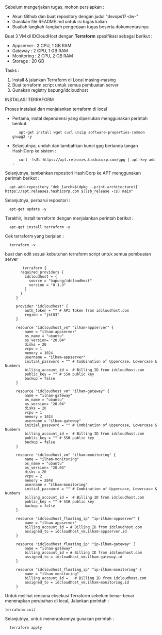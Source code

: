 Sebelum mengerjakan tugas, mohon persiapkan :
- Akun Github dan buat repository dengan judul "devops17-dw-<nama kalian>"
- Gunakan file README.md untuk isi tugas kalian
- Buatlah langkah-langkah pengerjaan tugas beserta dokumentasinya

Buat 3 VM di IDCloudHost dengan **Terraform** spesifikasi sebagai berikut :
   - Appserver : 2 CPU, 1 GB RAM
   - Gateway : 2 CPU, 1 GB RAM
   - Monitoring : 2 CPU, 2 GB RAM
   - Storage : 20 GB

Tasks :
1. Install & jalankan Terraform di Local masing-masing
2. Buat terraform script untuk semua pembuatan server
3. Gunakan registry bapung/idcloudhost


INSTALASI TERRAFORM

Proses instalasi dan menjalankan terraform di local
- Pertama, instal dependensi yang diperlukan menggunakan perintah berikut:    
      
         apt-get install wget curl unzip software-properties-common gnupg2 -y

- Selanjutnya, unduh dan tambahkan kunci gpg bertanda tangan HashiCorp ke sistem :

         curl -fsSL https://apt.releases.hashicorp.com/gpg | apt-key add -
Selanjutnya, tambahkan repositori HashiCorp ke APT menggunakan perintah berikut :

      apt-add-repository "deb [arch=$(dpkg --print-architecture)] https://apt.releases.hashicorp.com $(lsb_release -cs) main"

Selanjutnya, perbarui repositori :

      apt-get update -y

Terakhir, Install terraform dengan menjalankan perintah berikut :

      apt-get install terraform -y

Cek terraform yang berjalan :

      terraform -v

buat dan edit sesuai kebutuhan terraform script untuk semua pembuatan server

            terraform {
           required_providers {
             idcloudhost = {
               source = "bapung/idcloudhost"
               version = "0.1.3"
             }
           }
         }
         
         provider "idcloudhost" {
             auth_token = "" # API Token from idcloudhost.com
             region = "jkt03"
         }
         
         resource "idcloudhost_vm" "ilham-appserver" {
             name = "ilham-appserver"
             os_name = "ubuntu"
             os_version= "20.04"
             disks = 20
             vcpu = 1
             memory = 1024
             username = "ilham-appserver"
             initial_password = "" # Combination of Uppercase, Lowercase & Numbers
             billing_account_id =  # Billing ID from idcloudhost.com
             public_key = "" # SSH public key
             backup = false
         }
         
         resource "idcloudhost_vm" "ilham-gateway" {
             name = "ilham-gateway"
             os_name = "ubuntu"
             os_version= "20.04"
             disks = 20
             vcpu = 1
             memory = 1024
             username = "ilham-gateway"
             initial_password = "" # Combination of Uppercase, Lowercase & Numbers
             billing_account_id =  # Billing ID from idcloudhost.com
             public_key = "" # SSH public key
             backup = false
         }
         
         resource "idcloudhost_vm" "ilham-monitoring" {
             name = "ilham-monitoring"
             os_name = "ubuntu"
             os_version= "20.04"
             disks = 20
             vcpu = 2
             memory = 2048
             username = "ilham-monitoring"
             initial_password = "" # Combination of Uppercase, Lowercase & Numbers
             billing_account_id =  # Billing ID from idcloudhost.com
             public_key = "" # SSH public key
             backup = false
         }
         
         resource "idcloudhost_floating_ip" "ip-ilham-appserver" {
             name = "ilham-appserver"
             billing_account_id = # Billing ID from idcloudhost.com
             assigned_to = idcloudhost_vm.ilham-appserver.id
         }
         
         resource "idcloudhost_floating_ip" "ip-ilham-gateway" {
             name = "ilham-gateway"
             billing_account_id = # Billing ID from idcloudhost.com
             assigned_to = idcloudhost_vm.ilham-gateway.id
         }

         resource "idcloudhost_floating_ip" "ip-ilham-monitoring" {
             name = "ilham-monitoring"
             billing_account_id =   # Billing ID from idcloudhost.com
             assigned_to = idcloudhost_vm.ilham-monitoring.id
         }


 Untuk melihat rencana eksekusi Terraform sebelum benar-benar menerapkan perubahan di local, Jalankan perintah :

    terraform init

Selanjutnya, untuk menerapkannya gunakan perintah :

      terraform apply
